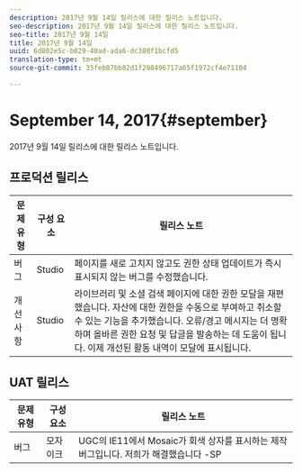 ```yaml
---
description: 2017년 9월 14일 릴리스에 대한 릴리스 노트입니다.
seo-description: 2017년 9월 14일 릴리스에 대한 릴리스 노트입니다.
seo-title: 2017년 9월 14일
title: 2017년 9월 14일
uuid: 6d802e5c-b029-40ad-ada6-dc380f1bcfd5
translation-type: tm+mt
source-git-commit: 35feb87bb82d1f298496717a65f1972cf4e71104

---
```



# September 14, 2017{#september}

2017년 9월 14일 릴리스에 대한 릴리스 노트입니다.

## 프로덕션 릴리스

| **문제 유형** | **구성 요소** | **릴리스 노트** |
|---|---|---|
| 버그 | Studio | 페이지를 새로 고치지 않고도 권한 상태 업데이트가 즉시 표시되지 않는 버그를 수정했습니다. |
| 개선 사항 | Studio | 라이브러리 및 소셜 검색 페이지에 대한 권한 모달을 재편했습니다. 자산에 대한 권한을 수동으로 부여하고 취소할 수 있는 기능을 추가했습니다. 오류/경고 메시지는 더 명확하며 올바른 권한 요청 및 답글을 발송하는 데 도움이 됩니다. 이제 개선된 활동 내역이 모달에 표시됩니다. |

## UAT 릴리스

| **문제 유형** | **구성 요소** | **릴리스 노트** |
|---|---|---|
| 버그 | 모자이크 | UGC의 IE11에서 Mosaic가 회색 상자를 표시하는 제작 버그입니다. 저희가 해결했습니다 -SP |

